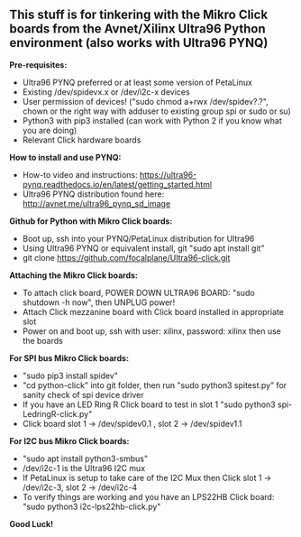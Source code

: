 ## This stuff is for tinkering with the Mikro Click boards from the Avnet/Xilinx Ultra96 Python  environment (also works with Ultra96 PYNQ)

**Pre-requisites:**
  - Ultra96 PYNQ preferred or at least some version of PetaLinux
  - Existing /dev/spidevx.x or /dev/i2c-x devices
  - User permission of devices! ("sudo chmod a+rwx /dev/spidev?.?", chown or the right way with adduser to existing group spi or sudo or su)
  - Python3 with pip3 installed (can work with Python 2 if you know what you are doing)
  - Relevant Click hardware boards

**How to install and use PYNQ:**
  - How-to video and instructions: https://ultra96-pynq.readthedocs.io/en/latest/getting_started.html
  - Ultra96 PYNQ distribution found here: http://avnet.me/ultra96_pynq_sd_image

**Github for Python with Mikro Click boards:**
  - Boot up, ssh into your PYNQ/PetaLinux distribution for Ultra96
  - Using Ultra96 PYNQ or equivalent install, git "sudo apt install git"
  - git clone https://github.com/focalplane/Ultra96-click.git

**Attaching the Mikro Click boards:**
  - To attach click board, POWER DOWN ULTRA96 BOARD: "sudo shutdown -h now", then UNPLUG power!
  - Attach Click mezzanine board with Click board installed in appropriate slot
  - Power on and boot up, ssh with user: xilinx, password: xilinx then use the boards

**For SPI bus Mikro Click boards:**
  - "sudo pip3 install spidev"
  - "cd python-click" into git folder, then run "sudo python3 spitest.py" for sanity check of spi device driver
  -  If you have an LED Ring R Click board to test in slot 1 "sudo python3 spi-LedringR-click.py"
  -  Click board slot 1 -> /dev/spidev0.1 , slot 2 -> /dev/spidev1.1

**For I2C bus Mikro Click boards:**
  - "sudo apt install python3-smbus"
  - /dev/i2c-1 is the Ultra96 I2C mux
  - If PetaLinux is setup to take care of the I2C Mux then Click slot 1 -> /dev/i2c-3, slot 2 -> /dev/i2c-4
  - To verify things are working and you have an LPS22HB Click board: "sudo python3 i2c-lps22hb-click.py"

**Good Luck!**
